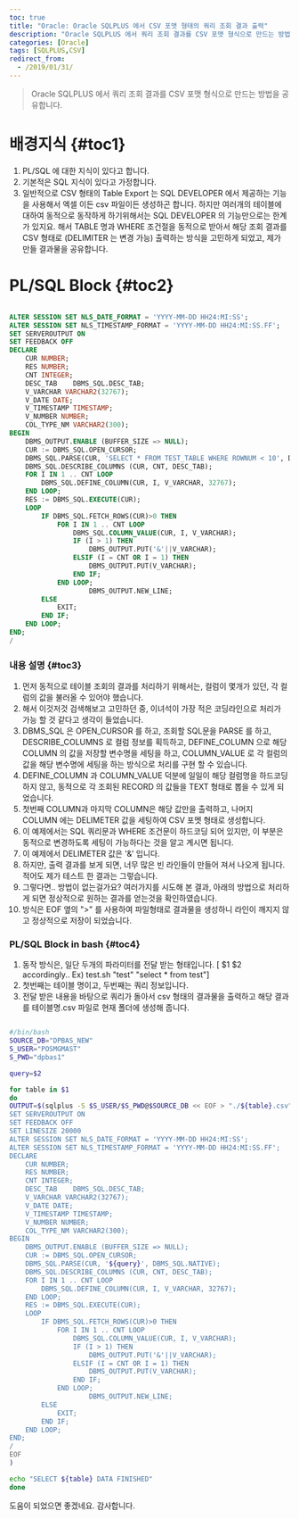 ```yaml
---
toc: true
title: "Oracle: Oracle SQLPLUS 에서 CSV 포맷 형태의 쿼리 조회 결과 출력"
description: "Oracle SQLPLUS 에서 쿼리 조회 결과를 CSV 포맷 형식으로 만드는 방법을 공유합니다."
categories: [Oracle]
tags: [SQLPLUS,CSV]
redirect_from:
  - /2019/01/31/
---
```


> Oracle SQLPLUS 에서 쿼리 조회 결과를 CSV 포맷 형식으로 만드는 방법을 공유합니다.

# 배경지식 {#toc1}

1. PL/SQL 에 대한 지식이 있다고 합니다.
2. 기본적은 SQL 지식이 있다고 가정합니다.
3. 일반적으로 CSV 형태의 Table Export 는 SQL DEVELOPER 에서 제공하는 기능을 사용해서 엑셀 이든 csv 파일이든 생성하곤 합니다.
   하지만 여러개의 테이블에 대하여 동적으로 동작하게 하기위해서는 SQL DEVELOPER 의 기능만으로는 한계가 있지요.
   해서 TABLE 명과 WHERE 조건절을 동적으로 받아서 해당 조회 결과를 CSV 형태로 (DELIMITER 는 변경 가능) 출력하는 방식을 고민하게 되었고, 
   제가 만들 결과물을 공유합니다.

# PL/SQL Block {#toc2}

```sql

ALTER SESSION SET NLS_DATE_FORMAT = 'YYYY-MM-DD HH24:MI:SS';
ALTER SESSION SET NLS_TIMESTAMP_FORMAT = 'YYYY-MM-DD HH24:MI:SS.FF';
SET SERVEROUTPUT ON
SET FEEDBACK OFF
DECLARE
    CUR NUMBER;
    RES NUMBER;
    CNT INTEGER;
    DESC_TAB    DBMS_SQL.DESC_TAB;
    V_VARCHAR VARCHAR2(32767);
    V_DATE DATE;
    V_TIMESTAMP TIMESTAMP;
    V_NUMBER NUMBER;
    COL_TYPE_NM VARCHAR2(300);
BEGIN
    DBMS_OUTPUT.ENABLE (BUFFER_SIZE => NULL);
    CUR := DBMS_SQL.OPEN_CURSOR;
    DBMS_SQL.PARSE(CUR, 'SELECT * FROM TEST_TABLE WHERE ROWNUM < 10', DBMS_SQL.NATIVE);
    DBMS_SQL.DESCRIBE_COLUMNS (CUR, CNT, DESC_TAB);
    FOR I IN 1 .. CNT LOOP
        DBMS_SQL.DEFINE_COLUMN(CUR, I, V_VARCHAR, 32767);
    END LOOP;        
    RES := DBMS_SQL.EXECUTE(CUR);
    LOOP
        IF DBMS_SQL.FETCH_ROWS(CUR)>0 THEN 
            FOR I IN 1 .. CNT LOOP
                DBMS_SQL.COLUMN_VALUE(CUR, I, V_VARCHAR);                    
                IF (I > 1) THEN
                    DBMS_OUTPUT.PUT('&'||V_VARCHAR);
                ELSIF (I = CNT OR I = 1) THEN
                    DBMS_OUTPUT.PUT(V_VARCHAR);
                END IF;
            END LOOP;  
                    DBMS_OUTPUT.NEW_LINE;
        ELSE
            EXIT;
        END IF;
    END LOOP;
END;
/

```

### 내용 설명 {#toc3}

1. 먼저 동적으로 테이블 조회의 결과를 처리하기 위해서는, 컬럼이 몇개가 있던, 각 컬럼의 값을 불러올 수 있어야 했습니다.
2. 해서 이것저것 검색해보고 고민하던 중, 이녀석이 가장 적은 코딩라인으로 처리가 가능 할 것 같다고 생각이 들었습니다.
3. DBMS_SQL 은 OPEN_CURSOR 를 하고, 조회할 SQL문을 PARSE 를 하고, DESCRIBE_COLUMNS 로 컬럼 정보를 획득하고, 
   DEFINE_COLUMN 으로 해당 COLUMN 의 값을 저장할 변수명을 세팅을 하고, 
   COLUMN_VALUE 로 각 컬럼의 값을 해당 변수명에 세팅을 하는 방식으로 처리를 구현 할 수 있습니다.
4. DEFINE_COLUMN 과 COLUMN_VALUE 덕분에 일일이 해당 컬럼명을 하드코딩 하지 않고, 동적으로 각 조회된 RECORD 의 값들을 TEXT 형태로 뽑을 수 있게 되었습니다.
5. 첫번째 COLUMN과 마지막 COLUMN은 해당 값만을 출력하고, 나머지 COLUMN 에는 DELIMETER 값을 세팅하여 CSV 포멧 형태로 생성합니다.
6. 이 예제에서는 SQL 쿼리문과 WHERE 조건문이 하드코딩 되어 있지만, 이 부분은 동적으로 변경하도록 세팅이 가능하다는 것을 알고 계시면 됩니다.
7. 이 예제에서 DELIMETER 값은 '&' 입니다.
8. 하지만, 출력 결과를 보게 되면, 너무 많은 빈 라인들이 만들어 져서 나오게 됩니다. 적어도 제가 테스트 한 결과는 그렇습니다.
9. 그렇다면.. 방법이 없는걸가요? 여러가지를 시도해 본 결과, 아래의 방법으로 처리하게 되면 정상적으로 원하는 결과를 얻는것을 확인하였습니다.
10. 방식은 EOF 옆의 ">" 를 사용하여 파일형태로 결과물을 생성하니 라인이 깨지지 않고 정상적으로 저장이 되었습니다.

### PL/SQL Block in bash {#toc4}

1. 동작 방식은, 일단 두개의 파라미터를 전달 받는 형태입니다. [ $1 $2 accordingly.. Ex) test.sh "test" "select * from test"]
2. 첫번째는 테이블 명이고, 두번째는 쿼리 정보입니다.
3. 전달 받은 내용을 바탕으로 쿼리가 돌아서 csv 형태의 결과물을 출력하고 해당 결과를 테이블명.csv 파일로 현재 폴더에 생성해 줍니다. 

```bash

#/bin/bash
SOURCE_DB="DPBAS_NEW"
S_USER="POSMGMAST"
S_PWD="dpbas1"

query=$2

for table in $1
do
OUTPUT=$(sqlplus -S $S_USER/$S_PWD@$SOURCE_DB << EOF > "./${table}.csv"
SET SERVEROUTPUT ON
SET FEEDBACK OFF
SET LINESIZE 20000
ALTER SESSION SET NLS_DATE_FORMAT = 'YYYY-MM-DD HH24:MI:SS';
ALTER SESSION SET NLS_TIMESTAMP_FORMAT = 'YYYY-MM-DD HH24:MI:SS.FF';
DECLARE
    CUR NUMBER;
    RES NUMBER;
    CNT INTEGER;
    DESC_TAB    DBMS_SQL.DESC_TAB;
    V_VARCHAR VARCHAR2(32767);
    V_DATE DATE;
    V_TIMESTAMP TIMESTAMP;
    V_NUMBER NUMBER;
    COL_TYPE_NM VARCHAR2(300);
BEGIN
    DBMS_OUTPUT.ENABLE (BUFFER_SIZE => NULL);
    CUR := DBMS_SQL.OPEN_CURSOR;
    DBMS_SQL.PARSE(CUR, '${query}', DBMS_SQL.NATIVE);
    DBMS_SQL.DESCRIBE_COLUMNS (CUR, CNT, DESC_TAB);
    FOR I IN 1 .. CNT LOOP
        DBMS_SQL.DEFINE_COLUMN(CUR, I, V_VARCHAR, 32767);
    END LOOP;        
    RES := DBMS_SQL.EXECUTE(CUR);
    LOOP
        IF DBMS_SQL.FETCH_ROWS(CUR)>0 THEN 
            FOR I IN 1 .. CNT LOOP
                DBMS_SQL.COLUMN_VALUE(CUR, I, V_VARCHAR);                    
                IF (I > 1) THEN
                    DBMS_OUTPUT.PUT('&'||V_VARCHAR);
                ELSIF (I = CNT OR I = 1) THEN
                    DBMS_OUTPUT.PUT(V_VARCHAR);
                END IF;
            END LOOP;  
                    DBMS_OUTPUT.NEW_LINE;
        ELSE
            EXIT;
        END IF;
    END LOOP;
END;
/
EOF
)

echo "SELECT ${table} DATA FINISHED"
done

```

도움이 되었으면 좋겠네요. 감사합니다.

[^1]: This is a footnote.

[kramdown]: https://kramdown.gettalong.org/
[My Blog]: https://marindie.github.io